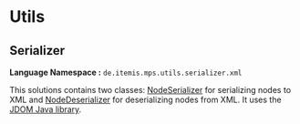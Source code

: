 # Utils

## Serializer

**Language Namespace :** `de.itemis.mps.utils.serializer.xml`

This solutions contains two classes: [NodeSerializer](http://127.0.0.1:63320/node?ref=5454dbfd-2075-4de0-b85e-fa645eb6957e%2Fr%3A5bc020f2-590a-4818-ae68-fa483b92486f%28de.itemis.mps.utils.serializer.xml%2Fde.itemis.mps.utils.serializer.xml.serializer%29%2F98682967484619562) for serializing nodes to XML and [NodeDeserializer](http://127.0.0.1:63320/node?ref=5454dbfd-2075-4de0-b85e-fa645eb6957e%2Fr%3A5bc020f2-590a-4818-ae68-fa483b92486f%28de.itemis.mps.utils.serializer.xml%2Fde.itemis.mps.utils.serializer.xml.serializer%29%2F98682967488267255) for deserializing nodes from XML. It uses the [JDOM Java library](http://www.jdom.org/).